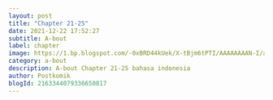 ```yaml
---
layout: post 
title: "Chapter 21-25"
date: 2021-12-22 17:52:27
subtitle: A-bout
label: chapter
image: https://1.bp.blogspot.com/-0xBRD44kUek/X-tBjm6tPTI/AAAAAAAAN-I/aulnsi1NzdsHfmU0_7L-dGiDsYf4hngkQCLcBGAsYHQ/s72-c/a-bout-921420-m5P7lR4D.jpg
category: a-bout
description: A-bout Chapter 21-25 bahasa indonesia 
author: Postkomik
blogId: 2163344079336650817
---
```

